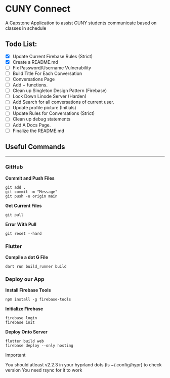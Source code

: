# CUNY Connect
A Capstone Application to assist CUNY students communicate based on classes in schedule

## Todo List:
 - [X] Update Current Firebase Rules (Strict)
 - [X] Create a README.md
 - [ ] Fix Password/Username Vulnerability
 - [ ] Build Title For Each Conversation
 - [ ] Conversations Page
 - [ ] Add + functions.
 - [ ] Clean up Singleton Design Pattern (Firebase)
 - [ ] Lock Down Linode Server (Harden)
 - [ ] Add Search for all conversations of current user. 
 - [ ] Update profile picture (Initials)
 - [ ] Update Rules for Conversations (Strict)
 - [ ] Clean up debug statements
 - [ ] Add A Docs Page. 
 - [ ] Finalize the README.md

## Useful Commands 
---

### GitHub 

__Commit and Push Files__

```
git add .
git commit -m "Message"
git push -u origin main
```

__Get Current Files__

```
git pull
```

__Error With Pull__

```
git reset --hard
```

### Flutter
__Compile a dot G File__

```
dart run build_runner build
```


### Deploy our App

__Install Firebase Tools__
```
npm install -g firebase-tools
```

__Initialize Firebase__
```
firebase login
firebase init
```

__Deploy Onto Server__
```
flutter build web
firebase deploy --only hosting
```

> [!IMPORTANT]
> You should atleast v2.2.3 in your hyprland dots (ls ~/.config/hypr) to check version
> You need rsync for it to work
